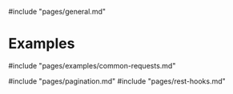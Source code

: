 #include "pages/general.md"

# Examples
#include "pages/examples/common-requests.md"

#include "pages/pagination.md"
#include "pages/rest-hooks.md"
